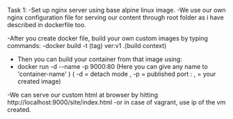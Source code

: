 Task 1:
-Set up nginx server using base alpine linux image.
-We use our own nginx configuration file for serving our content through root folder as i have described in dockerfile too.

-After you create docker file, build your own custom images by typing commands:
-docker build -t (tag) ver:v1 .(build context) 

- Then you can build your container from that image using:
- docker run -d --name <container-name> -p 9000:80 <img-name>
(Here you can give any name to 'container-name' )
( -d = detach mode , -p = published port <host port>:<container-port> , <img-name> = your created image) 

-We can serve our custom html at browser by hitting http://localhost:9000/site/index.html 
-or in case of vagrant, use ip of the vm created.

